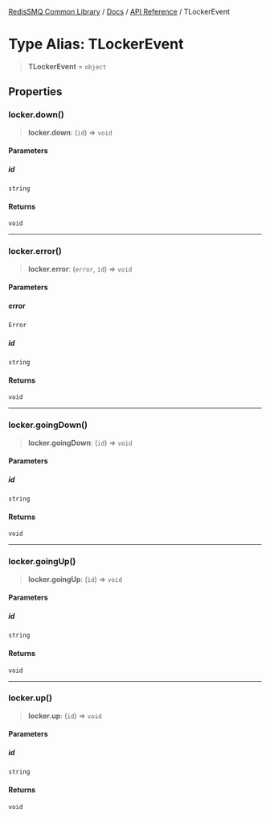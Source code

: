 [RedisSMQ Common Library](../../../README.md) / [Docs](../../README.md) / [API Reference](../README.md) / TLockerEvent

# Type Alias: TLockerEvent

> **TLockerEvent** = `object`

## Properties

### locker.down()

> **locker.down**: (`id`) => `void`

#### Parameters

##### id

`string`

#### Returns

`void`

***

### locker.error()

> **locker.error**: (`error`, `id`) => `void`

#### Parameters

##### error

`Error`

##### id

`string`

#### Returns

`void`

***

### locker.goingDown()

> **locker.goingDown**: (`id`) => `void`

#### Parameters

##### id

`string`

#### Returns

`void`

***

### locker.goingUp()

> **locker.goingUp**: (`id`) => `void`

#### Parameters

##### id

`string`

#### Returns

`void`

***

### locker.up()

> **locker.up**: (`id`) => `void`

#### Parameters

##### id

`string`

#### Returns

`void`

